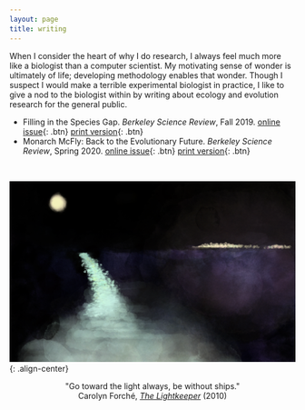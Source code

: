 ```yaml
---
layout: page
title: writing
---
```


When I consider the heart of why I do research, I always feel much more like a biologist than a computer scientist. My motivating sense of wonder is ultimately of life; developing methodology enables that wonder. Though I suspect I would make a terrible experimental biologist in practice, I like to give a nod to the biologist within by writing about ecology and evolution research for the general public. 
- Filling in the Species Gap. *Berkeley Science Review*, Fall 2019. [online issue](https://berkeleysciencereview.com/article/filling-species-gap/){: .btn} [print version](/writing/bsr_fall2019.pdf){: .btn}
- Monarch McFly: Back to the Evolutionary Future. *Berkeley Science Review*, Spring 2020. [online issue](https://berkeleysciencereview.com/article/monarch-mcfly-back-to-the-evolutionary-future/){: .btn} [print version](/writing/bsr_spring2020.pdf){: .btn}

<br>

![center-aligned-image](/images/nightlight_small.png){: .align-center}

<p style="text-align: center;">
"Go toward the light always, be without ships."<br>
Carolyn Forché, <a href="https://www.newyorker.com/magazine/2010/05/03/the-lightkeeper"><em>The Lightkeeper</em></a> (2010)<br>
</p>

